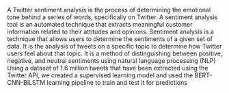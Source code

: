 A Twitter sentiment analysis is the process of determining the emotional tone behind a series of words, specifically on Twitter. A sentiment analysis tool is
an automated technique that extracts meaningful customer information related to their attitudes and opinions. Sentiment analysis is a technique that allows
users to determine the sentiments of a given set of data. It is the analysis of tweets on a specific topic to determine how Twitter users feel about that
topic. It is a method of distinguishing between positive, negative, and neutral sentiments using natural language processing (NLP) Using a dataset of 1.6
million tweets that have been extracted using the Twitter API, we created a supervised learning model and used the BERT-CNN-BiLSTM learning pipeline to 
train and test it for predictions
